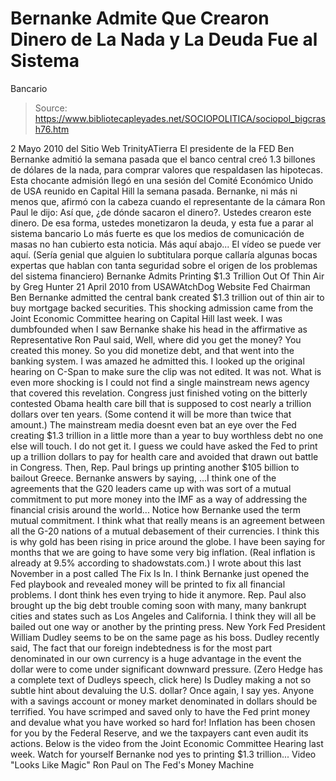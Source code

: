 # Bernanke Admite Que Crearon Dinero de La Nada y La Deuda Fue al Sistema 
Bancario

> Source: https://www.bibliotecapleyades.net/SOCIOPOLITICA/sociopol_bigcrash76.htm

2 Mayo 2010
del Sitio Web
TrinityATierra
El presidente de
la FED Ben Bernanke admitió la semana pasada que el banco
central creó 1.3 billones de dólares de la nada, para comprar valores que
respaldasen las hipotecas.
Esta chocante admisión llegó en una sesión del
Comité Económico Unido de USA reunido en Capital Hill la semana pasada. Bernanke, ni más ni menos que, afirmó con la cabeza cuando el representante
de la cámara Ron Paul le dijo:
Así que, ¿de dónde sacaron el dinero?. Ustedes crearon este dinero. De esa
forma, ustedes monetizaron la deuda, y esta fue a parar al sistema bancario
Lo más fuerte es que
los medios de comunicación de masas no han cubierto
esta noticia.
Más
aquí abajo...
El vídeo se puede ver aquí.
(Sería genial que alguien lo subtitulara porque callaría algunas bocas
expertas que hablan con tanta seguridad sobre el origen de los problemas
del sistema financiero)
Bernanke Admits Printing $1.3 Trillion Out Of Thin Air
by Greg Hunter
21 April 2010
from
USAWAtchDog Website
Fed Chairman Ben Bernanke admitted the central bank created $1.3 trillion
out of thin air to buy mortgage backed securities. This shocking admission
came from the Joint Economic Committee hearing on Capital Hill last week.
I
was dumbfounded when I saw Bernanke shake his head in the affirmative as
Representative Ron Paul said,
Well, where did you get the money? You
created this money. So you did monetize debt, and that went into the banking
system.
I was amazed he admitted this. I looked up the original hearing on
C-Span to make sure the clip was not edited. It was not.
What is even more shocking is I could not find a single mainstream news
agency that covered this revelation. Congress just finished voting on the
bitterly contested Obama health care bill that is supposed to cost nearly a
trillion dollars over ten years. (Some contend it will be more than twice
that amount.)
The
mainstream media doesnt even bat an eye over
the Fed
creating $1.3 trillion in a little more than a year to buy worthless debt no
one else will touch. I do not get it. I guess we could have asked the Fed to
print up a trillion dollars to pay for health care and avoided that drawn
out battle in Congress.
Then, Rep. Paul brings up printing another $105 billion to bailout Greece.
Bernanke answers by saying,
...I think one of the agreements that the
G20 leaders came up with was sort of a mutual commitment to put more money
into the IMF as a way of addressing the financial crisis around the world...
Notice how Bernanke used the term mutual commitment.
I think what that
really means is an agreement between all the G-20 nations of a mutual
debasement of their currencies. I think this is why gold has been rising in
price around the globe. I have been saying for months that we are going to
have some very big inflation. (Real inflation is already at 9.5% according
to
shadowstats.com.)
I wrote about this last November in a post called The
Fix Is In.
I think Bernanke just opened the Fed playbook and revealed money will be
printed to fix all financial problems. I dont think hes even trying to
hide it anymore. Rep. Paul also brought up the big debt trouble coming soon
with many, many bankrupt cities and states such as Los Angeles and
California. I think they will all be bailed out one way or another by the
printing press.
New York Fed President William Dudley seems to be on the same page as his
boss. Dudley recently said,
The fact that our foreign indebtedness is for
the most part denominated in our own currency is a huge advantage in the
event the dollar were to come under significant downward pressure.
(Zero
Hedge has a complete text of Dudleys speech,
click here)
Is Dudley making a
not so subtle hint about devaluing the U.S. dollar? Once again, I say yes.
Anyone with a savings account or money market denominated in dollars should
be terrified.
You have scrimped and saved only to have the Fed print money
and devalue what you have worked so hard for! Inflation has been chosen for
you by the Federal Reserve, and we the taxpayers cant even audit its
actions.
Below is the video from the Joint Economic Committee Hearing last
week.
Watch for yourself Bernanke nod yes to printing
$1.3 trillion...
Video
"Looks Like Magic"
Ron Paul on The Fed's Money Machine
